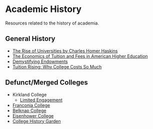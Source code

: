 

Academic History
================

Resources related to the history of academia.



General History
---------------

-   [The Rise of Universities by Charles Homer Haskins](http://www.elfinspell.com/UniversitiesTitle.html)
-   [The Economics of Tuition and Fees in American Higher Education](http://digitalcommons.ilr.cornell.edu/cgi/viewcontent.cgi?article=1068&context=workingpapers)
-   [Demystifying Endowments](http://digitalcommons.ilr.cornell.edu/reports/41/)
-   [Tuition Rising: Why College Costs So Much](https://www.educause.edu/ir/library/pdf/ffp0005s.pdf)

Defunct/Merged Colleges
-----------------------

-   Kirkland College
    -   [Limited Engagement](https://www.amazon.com/Limited-Engagement-Kirkland-1965-1978-Coordinate/dp/1425700691)
-   [Franconia College](http://franconia.to/)
-   [Belknap College](http://www.belknapcollege.com)
-   [Eisenhower College](https://www.eisenhowercollege.org/)
-   [College History Garden](https://collegehistorygarden.blogspot.com/)

